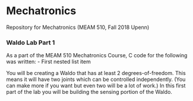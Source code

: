 # Mechatronics
Repository for Mechatronics (MEAM 510, Fall 2018 Upenn)

### Waldo Lab Part 1  ###

As a part of the MEAM 510 Mechatronics Course, C code for the following was written:
     - First nested list item

You will be creating a Waldo that has at least 2 degrees-of-freedom. This means it will have two joints
which can be controlled independently. (You can make more if you want but even two will be a lot of
work.) In this first part of the lab you will be building the sensing portion of the Waldo.
